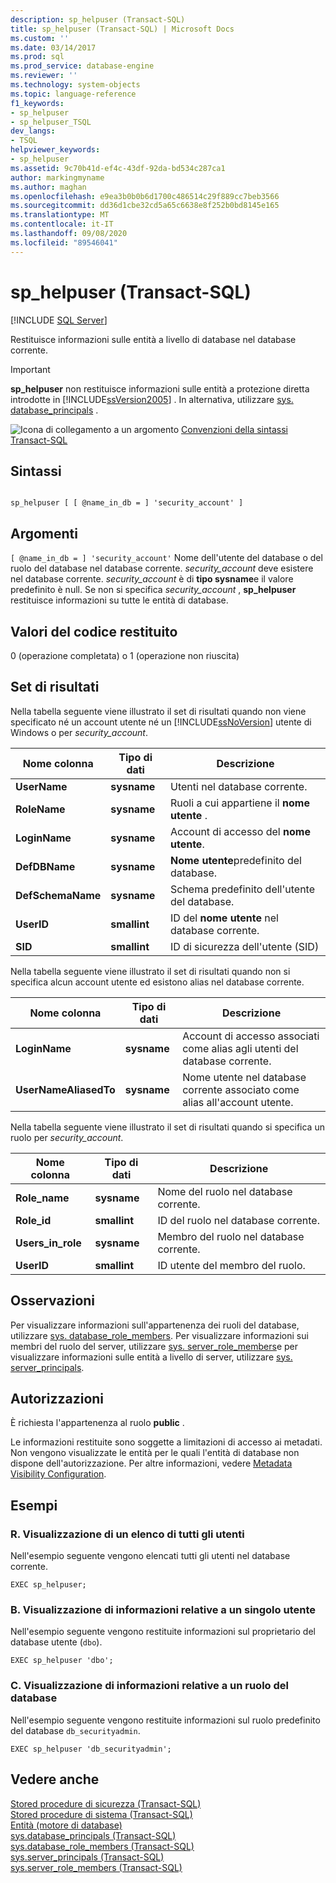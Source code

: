 ```yaml
---
description: sp_helpuser (Transact-SQL)
title: sp_helpuser (Transact-SQL) | Microsoft Docs
ms.custom: ''
ms.date: 03/14/2017
ms.prod: sql
ms.prod_service: database-engine
ms.reviewer: ''
ms.technology: system-objects
ms.topic: language-reference
f1_keywords:
- sp_helpuser
- sp_helpuser_TSQL
dev_langs:
- TSQL
helpviewer_keywords:
- sp_helpuser
ms.assetid: 9c70b41d-ef4c-43df-92da-bd534c287ca1
author: markingmyname
ms.author: maghan
ms.openlocfilehash: e9ea3b0b0b6d1700c486514c29f889cc7beb3566
ms.sourcegitcommit: dd36d1cbe32cd5a65c6638e8f252b0bd8145e165
ms.translationtype: MT
ms.contentlocale: it-IT
ms.lasthandoff: 09/08/2020
ms.locfileid: "89546041"
---
```

# <a name="sp_helpuser-transact-sql"></a>sp_helpuser (Transact-SQL)
[!INCLUDE [SQL Server](../../includes/applies-to-version/sqlserver.md)]

  Restituisce informazioni sulle entità a livello di database nel database corrente.  
  
> [!IMPORTANT]  
>  **sp_helpuser** non restituisce informazioni sulle entità a protezione diretta introdotte in [!INCLUDE[ssVersion2005](../../includes/ssversion2005-md.md)] . In alternativa, utilizzare [sys. database_principals](../../relational-databases/system-catalog-views/sys-database-principals-transact-sql.md) .  
  
 ![Icona di collegamento a un argomento](../../database-engine/configure-windows/media/topic-link.gif "Icona di collegamento a un argomento") [Convenzioni della sintassi Transact-SQL](../../t-sql/language-elements/transact-sql-syntax-conventions-transact-sql.md)  
  
## <a name="syntax"></a>Sintassi  
  
```  
  
sp_helpuser [ [ @name_in_db = ] 'security_account' ]  
```  
  
## <a name="arguments"></a>Argomenti  
`[ @name_in_db = ] 'security_account'` Nome dell'utente del database o del ruolo del database nel database corrente. *security_account* deve esistere nel database corrente. *security_account* è di **tipo sysname**e il valore predefinito è null. Se non si specifica *security_account* , **sp_helpuser** restituisce informazioni su tutte le entità di database.  
  
## <a name="return-code-values"></a>Valori del codice restituito  
 0 (operazione completata) o 1 (operazione non riuscita)  
  
## <a name="result-sets"></a>Set di risultati  
 Nella tabella seguente viene illustrato il set di risultati quando non viene specificato né un account utente né un [!INCLUDE[ssNoVersion](../../includes/ssnoversion-md.md)] utente di Windows o per *security_account*.  
  
|Nome colonna|Tipo di dati|Descrizione|  
|-----------------|---------------|-----------------|  
|**UserName**|**sysname**|Utenti nel database corrente.|  
|**RoleName**|**sysname**|Ruoli a cui appartiene il **nome utente** .|  
|**LoginName**|**sysname**|Account di accesso del **nome utente**.|  
|**DefDBName**|**sysname**|**Nome utente**predefinito del database.|  
|**DefSchemaName**|**sysname**|Schema predefinito dell'utente del database.|  
|**UserID**|**smallint**|ID del **nome utente** nel database corrente.|  
|**SID**|**smallint**|ID di sicurezza dell'utente (SID)|  
  
 Nella tabella seguente viene illustrato il set di risultati quando non si specifica alcun account utente ed esistono alias nel database corrente.  
  
|Nome colonna|Tipo di dati|Descrizione|  
|-----------------|---------------|-----------------|  
|**LoginName**|**sysname**|Account di accesso associati come alias agli utenti del database corrente.|  
|**UserNameAliasedTo**|**sysname**|Nome utente nel database corrente associato come alias all'account utente.|  
  
 Nella tabella seguente viene illustrato il set di risultati quando si specifica un ruolo per *security_account*.  
  
|Nome colonna|Tipo di dati|Descrizione|  
|-----------------|---------------|-----------------|  
|**Role_name**|**sysname**|Nome del ruolo nel database corrente.|  
|**Role_id**|**smallint**|ID del ruolo nel database corrente.|  
|**Users_in_role**|**sysname**|Membro del ruolo nel database corrente.|  
|**UserID**|**smallint**|ID utente del membro del ruolo.|  
  
## <a name="remarks"></a>Osservazioni  
 Per visualizzare informazioni sull'appartenenza dei ruoli del database, utilizzare [sys. database_role_members](../../relational-databases/system-catalog-views/sys-database-role-members-transact-sql.md). Per visualizzare informazioni sui membri del ruolo del server, utilizzare [sys. server_role_members](../../relational-databases/system-catalog-views/sys-server-role-members-transact-sql.md)e per visualizzare informazioni sulle entità a livello di server, utilizzare [sys. server_principals](../../relational-databases/system-catalog-views/sys-server-principals-transact-sql.md).  
  
## <a name="permissions"></a>Autorizzazioni  
 È richiesta l'appartenenza al ruolo **public** .  
  
 Le informazioni restituite sono soggette a limitazioni di accesso ai metadati. Non vengono visualizzate le entità per le quali l'entità di database non dispone dell'autorizzazione. Per altre informazioni, vedere [Metadata Visibility Configuration](../../relational-databases/security/metadata-visibility-configuration.md).  
  
## <a name="examples"></a>Esempi  
  
### <a name="a-listing-all-users"></a>R. Visualizzazione di un elenco di tutti gli utenti  
 Nell'esempio seguente vengono elencati tutti gli utenti nel database corrente.  
  
```  
EXEC sp_helpuser;  
```  
  
### <a name="b-listing-information-for-a-single-user"></a>B. Visualizzazione di informazioni relative a un singolo utente  
 Nell'esempio seguente vengono restituite informazioni sul proprietario del database utente (`dbo`).  
  
```  
EXEC sp_helpuser 'dbo';  
```  
  
### <a name="c-listing-information-for-a-database-role"></a>C. Visualizzazione di informazioni relative a un ruolo del database  
 Nell'esempio seguente vengono restituite informazioni sul ruolo predefinito del database `db_securityadmin`.  
  
```  
EXEC sp_helpuser 'db_securityadmin';  
```  
  
## <a name="see-also"></a>Vedere anche  
 [Stored procedure di sicurezza &#40;Transact-SQL&#41;](../../relational-databases/system-stored-procedures/security-stored-procedures-transact-sql.md)   
 [Stored procedure di sistema &#40;Transact-SQL&#41;](../../relational-databases/system-stored-procedures/system-stored-procedures-transact-sql.md)   
 [Entità &#40;motore di database&#41;](../../relational-databases/security/authentication-access/principals-database-engine.md)   
 [sys.database_principals &#40;Transact-SQL&#41;](../../relational-databases/system-catalog-views/sys-database-principals-transact-sql.md)   
 [sys.database_role_members &#40;Transact-SQL&#41;](../../relational-databases/system-catalog-views/sys-database-role-members-transact-sql.md)   
 [sys.server_principals &#40;Transact-SQL&#41;](../../relational-databases/system-catalog-views/sys-server-principals-transact-sql.md)   
 [sys.server_role_members &#40;Transact-SQL&#41;](../../relational-databases/system-catalog-views/sys-server-role-members-transact-sql.md)  
  
  
